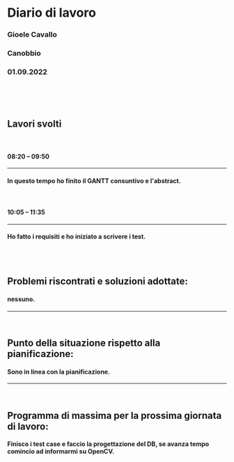 # **Diario di lavoro**

### **Gioele Cavallo**
### Canobbio
### 01.09.2022
<br><br><br>


## **Lavori svolti**
<br>

#### 08:20 – 09:50
---
#### In questo tempo ho finito il GANTT consuntivo e l'abstract.

<br>

#### 10:05 – 11:35
---
#### Ho fatto i requisiti e ho iniziato a scrivere i test.

<br>
<br>

## **Problemi riscontrati e soluzioni adottate:**
#### nessuno.

---
<br>

## **Punto della situazione rispetto alla pianificazione:**
#### Sono in linea con la pianificazione.
---
<br>

## **Programma di massima per la prossima giornata di lavoro:**
#### Finisco i test case e faccio la progettazione del DB, se avanza tempo comincio ad informarmi su OpenCV.
